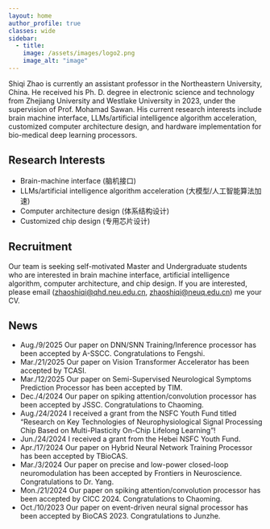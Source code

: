 ```yaml
---
layout: home  
author_profile: true
classes: wide
sidebar:
  - title: 
    image: /assets/images/logo2.png
    image_alt: "image"
---
```




Shiqi Zhao is currently an assistant professor in the Northeastern University, China. He received his Ph. D. degree in electronic science and technology from Zhejiang University and Westlake University in 2023, under the supervision of Prof. Mohamad Sawan. His current research interests include brain machine interface, LLMs/artificial intelligence algorithm acceleration, customized computer architecture design, and hardware implementation for bio-medical deep learning processors.

## Research Interests

- Brain-machine interface (脑机接口)
- LLMs/artificial intelligence algorithm acceleration (大模型/人工智能算法加速)
- Computer architecture design (体系结构设计)
- Customized chip design (专用芯片设计)

## Recruitment

Our team is seeking self-motivated Master and Undergraduate students who are interested in brain machine interface, artificial intelligence algorithm, computer architecture, and chip design. If you are interested, please email (zhaoshiqi@qhd.neu.edu.cn, zhaoshiqi@neuq.edu.cn) me your CV.

## News

- Aug./9/2025 Our paper on DNN/SNN Training/Inference processor has been accepted by A-SSCC. Congratulations to Fengshi.
- Mar./21/2025 Our paper on Vision Transformer Accelerator has been accepted by TCASI.
- Mar./12/2025 Our paper on Semi-Supervised Neurological Symptoms Prediction Processor has been accepted by TIM.
- Dec./4/2024 Our paper on spiking attention/convolution processor has been accepted by JSSC. Congratulations to Chaoming.
- Aug./24/2024 I received a grant from the NSFC Youth Fund titled “Research on Key Technologies of Neurophysiological Signal Processing Chip Based on Multi-Plasticity On-Chip Lifelong Learning”!
- Jun./24/2024 I received a grant from the Hebei NSFC Youth Fund.
- Apr./17/2024 Our paper on Hybrid Neural Network Training Processor has been accepted by TBioCAS.
- Mar./3/2024 Our paper on precise and low-power closed-loop neuromodulation has been accepted by Frontiers in Neuroscience. Congratulations to Dr. Yang.
- Mon./21/2024 Our paper on spiking attention/convolution processor has been accepted by CICC 2024. Congratulations to Chaoming.
- Oct./10/2023 Our paper on event-driven neural signal processor has been accepted by BioCAS 2023. Congratulations to Junzhe.





